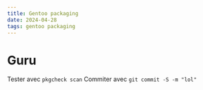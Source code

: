 ```yaml
---
title: Gentoo packaging
date: 2024-04-28
tags: gentoo packaging
---
```


# Guru

Tester avec ` pkgcheck scan `
Commiter avec  ` git commit -S -m "lol" `
